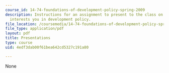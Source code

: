 ```yaml
---
course_id: 14-74-foundations-of-development-policy-spring-2009
description: Instructions for an assignment to present to the class on a topic that
  interests you in development policy.
file_location: /coursemedia/14-74-foundations-of-development-policy-spring-2009/4edf3dab00f61bea642cd5327c191a80_MIT14_74s09_pset07_project.pdf
file_type: application/pdf
layout: pdf
title: Presentations
type: course
uid: 4edf3dab00f61bea642cd5327c191a80

---
```

None